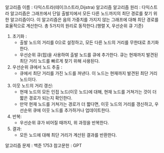 알고리즘 이름 : 다익스트라(테이크스트라,Dijstra) 알고리즘
알고리즘 원리 : 다익스트라 알고리즘은 그래프에서 단일 출발지에서 모든 다른 노드까지의 최단 경로를 찾기 위한 알고리즘이다. 이 알고리즘은 음의 가중치를 가지지 않는 그래프에 대해 최단 경로를 효율적으로 계산한다. 총 5가지의 원리로 동작한다.(행렬 X, 우선순위 큐 기준)
1. 초기화 : 
    * 출발 노드의 거리를 0으로 설정하고, 모든 다른 노드의 거리를 무한대로 초기화한다.
    * 우선순위 큐(힙)을 사용하여 출발 노드를 큐에 추가한다. 큐는 현재까지 발견된 최단 거리 노드를 빠르게 찾기 위해 사용된다.
2. 우선순위 큐에서 노드 추출 :
    * 큐에서 최단 거리를 가진 노드를 꺼낸다. 이 노드는 현재까지 발견된 최단 거리 노드이다.
3. 이웃 노드의 거리 갱신:
    * 현재 노드의 모든 인접 노드(이웃 노드)에 대해, 현재 노드를 거쳐가는 것이 더 짧은 경로가 되는지 확인한다.
    * 만약 현재 노드를 거쳐가는 경로가 더 짧다면, 이웃 노드의 거리를 갱신하고, 우선순위 큐에 이웃 노드를 추가하거나 업데이트한다.
4. 반복:
    * 우선순위 큐가 비어질 때까지, 위 과정을 반복한다.
5. 결과:
    * 모든 노드에 대해 최단 거리가 계산된 결과를 반환한다.

알고리즘 문제 : 백준 1753
참고문헌 : GPT